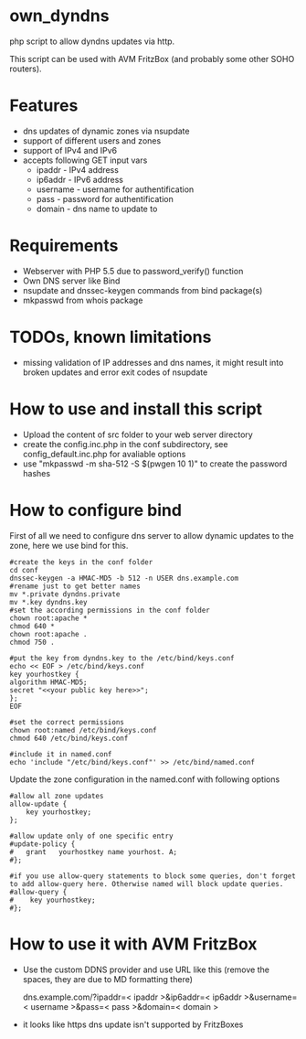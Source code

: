 own_dyndns
==========
php script to allow dyndns updates via http.

This script can be used with AVM FritzBox (and probably some other SOHO routers).

Features
========
 - dns updates of dynamic zones via nsupdate
 - support of different users and zones
 - support of IPv4 and IPv6
 - accepts following GET input vars
     - ipaddr - IPv4 address
     - ip6addr - IPv6 address
     - username - username for authentification
     - pass - password for authentification
     - domain - dns name to update to

Requirements
============
 - Webserver with PHP 5.5 due to password_verify() function
 - Own DNS server like Bind
 - nsupdate and dnssec-keygen commands from bind package(s)
 - mkpasswd from whois package

TODOs, known limitations
========================
 - missing validation of IP addresses and dns names, it might result into broken updates and error exit codes of nsupdate

How to use and install this script
==================================
 - Upload the content of src folder to your web server directory
 - create the config.inc.php in the conf subdirectory, see config_default.inc.php for avaliable options
 - use "mkpasswd -m sha-512 -S $(pwgen 10 1)" to create the password hashes

How to configure bind
=====================
First of all we need to configure dns server to allow dynamic updates to the zone, here we use bind for this.

    #create the keys in the conf folder
    cd conf
    dnssec-keygen -a HMAC-MD5 -b 512 -n USER dns.example.com
    #rename just to get better names
    mv *.private dyndns.private
    mv *.key dyndns.key
    #set the according permissions in the conf folder
    chown root:apache *
    chmod 640 *
    chown root:apache .
    chmod 750 .
    
    #put the key from dyndns.key to the /etc/bind/keys.conf
    echo << EOF > /etc/bind/keys.conf
    key yourhostkey {
    algorithm HMAC-MD5;
    secret "<<your public key here>>";
    };
    EOF
    
    #set the correct permissions
    chown root:named /etc/bind/keys.conf
    chmod 640 /etc/bind/keys.conf
    
    #include it in named.conf
    echo 'include "/etc/bind/keys.conf"' >> /etc/bind/named.conf
    
Update the zone configuration in the named.conf with following options

    #allow all zone updates
    allow-update {
        key yourhostkey;
    };
    
    #allow update only of one specific entry
    #update-policy {
    #   grant   yourhostkey name yourhost. A;
    #};

    #if you use allow-query statements to block some queries, don't forget to add allow-query here. Otherwise named will block update queries.
    #allow-query {
    #    key yourhostkey;
    #};
    
How to use it with AVM FritzBox
===============================
  - Use the custom DDNS provider and use URL like this (remove the spaces, they are due to MD formatting there)

    dns.example.com/?ipaddr=< ipaddr >&ip6addr=< ip6addr >&username=< username >&pass=< pass >&domain=< domain >

  - it looks like https dns update isn't supported by FritzBoxes